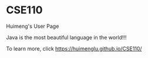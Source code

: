 # CSE110

Huimeng's User Page

Java is the most beautiful language in the world!!!

To learn more, click https://huimenglu.github.io/CSE110/